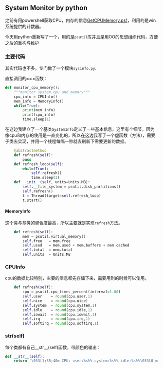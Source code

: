 ## System Monitor by python
之前有用powershell获取CPU，内存的信息[GetCPUMemory.ps1](https://github.com/bearfly1990/PowerScript/blob/master/Powershell/5.1.X/GetCPUMemory.ps1)，利用的是win系统提供的计数器。

今天用python重新写了一个，用的是`psutil`库并且是用OO的思想组织代码，方便之后的重构与维护
### 主要代码
其实代码也不多，专门做了一个模块`sysinfo.py`.

直接调用的`main`函数：
```python
def monitor_cpu_memory():
    """monitor system cpu and memory"""
    cpu_info = CPUInfo()
    mem_info = MemoryInfo()
    while(True):
        print(mem_info)
        print(cpu_info)
        time.sleep(1)
```

在这边我建立了一个基类`SystemInfo`定义了一些基本信息。这里有个细节，因为像cpu和内存的使用是一直变化的，所以在这边我写了一个虚函数（方法），需要子类去实现，并用一个线程每隔一秒就去刷新下需要更新的数据。
```python
    @abstractmethod
    def refresh(self):
        pass
    def refresh_loop(self):
        while(True):
            self.refresh()
            time.sleep(1)
    def __init__(self, units=Units.MB):
        self.__file_system = psutil.disk_partitions()
        self.refresh()
        t = Thread(target=self.refresh_loop)
        t.start()
```
#### MemoryInfo
这个类与基类的契合度最高，所以主要就是实现`refresh`方法。
```python
    def refresh(self):
        mem = psutil.virtual_memory()
        self.free   = mem.free
        self.used   = mem.used + mem.buffers + mem.cached
        self.total  = mem.total
        self.units  = Units.MB  
```
### CPUInfo
cpu的数据比较特别，主要的信息都先存储下来，需要用到的时候可以使用。
```python
    def refresh(self):
        cpu = psutil.cpu_times_percent(interval=1.00)
        self.user    = round(cpu.user,1)
        self.nice    = round(cpu.nice)
        self.system  = round(cpu.system,1)
        self.idle    = round(cpu.idle,1)
        self.iowait  = round(cpu.iowait,1)
        self.irq     = round(cpu.irq,1)
        self.softirq = round(cpu.softirq,1) 
```
### __str__(self)
每个类都有自己__str__(self)函数，带颜色的输出：
```python
def __str__(self):
    return '\033[1;35;40m CPU: user:%s%% system:%s%% idle:%s%%\033[0 m' % (self.user, self.system, self.idle)
```